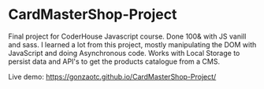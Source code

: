 # CardMasterShop-Project
Final project for CoderHouse Javascript course.
Done 100& with JS vanill and sass. 
I learned a lot from this project, mostly manipulating the DOM with JavaScript and doing Asynchronous code.
Works with Local Storage to persist data and API's to get the products catalogue from a CMS. 

Live demo: https://gonzaotc.github.io/CardMasterShop-Project/
